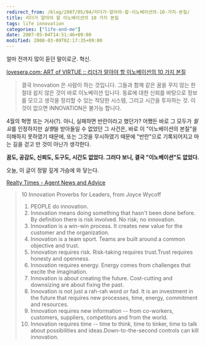 ```yaml
---
redirect_from: /blog/2007/05/04/리더가-알아야-할-이노베이션의-10-가지-본질/
title: 리더가 알아야 할 이노베이션의 10 가지 본질
tags: life innovation
categories: ["life-and-me"]
date: 2007-05-04T14:51:46+09:00
modified: 2008-03-09T02:17:35+09:00
---
```

얼마 전까지 많이 듣던 말이로군. 혁신.  
  
[lovesera.com\: ART of VIRTUE \:\: 리더가 알아야 할 이노베이션의 10 가지 본질](http://lovesera.com/tt/169)

> 결국 Innovation 은 사람이 하는 것입니다. 그들과 함께 같은 꿈을 꾸지
> 않는 한 절대 쉽지 않은 것이 바로 이노베이션 입니다. 동료에 대한 신뢰를
> 바탕으로 정보를 모으고 생각을 정리할 수 있는 적당한 시스템, 그리고
> 시간을 투자하는 것. 이것이 없으면 INNOVATION은 불가능 합니다.  

4월의 혁명 또는 거사(?). 아니, 실패하면 반란이라고 했던가? 어쨌든 바로
그 모두가 *필요*를 인정하지만 *실행*을 받아들일 수 없었던 그 사건은, 바로
이 "이노베이션의 본질"을 이해하지 못하였기 때문에, 또는 그것을 무시하였기
때문에 "반란"으로 기록되어지고 마는 길을 걷고 만 것이 아닌가 생각한다.  
  
**꿈도, 공감도, 신뢰도, 도구도, 시간도 없었다. 그러다 보니, 
결국 "이노베이션"도 없었다.**
  
오늘, 이 글이 정말 깊게 가슴에 와 닿는다.  
  
[Realty Times - Agent News and Advice](http://realtytimes.com/rtapages/20040407_tweedrage.htm)   

> 10 Innovation Proverbs for Leaders, from Joyce Wycoff  
>   
> 1. PEOPLE do innovation.  
> 2. Innovation means doing something that hasn't been done before. By definition there is risk involved. No risk; no innovation.  
> 3. Innovation is a win-win process. It creates new value for the customer and the organization.  
> 4. Innovation is a team sport. Teams are built around a common objective and trust.  
> 5. Innovation requires risk. Risk-taking requires trust.Trust requires honesty and openness.  
> 6. Innovation requires energy. Energy comes from challenges that excite the imagination.  
> 7. Innovation is about creating the future. Cost-cutting and downsizing are about fixing the past.  
> 8. Innovation is not just a rah-rah word or fad. It is an investment in the future that requires new processes, time, energy, commitment and resources.  
> 9. Innovation requires new information -- from co-workers, customers, suppliers, competitors and from the world.  
> 10. Innovation requires time -- time to think, time to tinker, time to talk about possibilities and ideas.Down-to-the-second controls can kill innovation.


